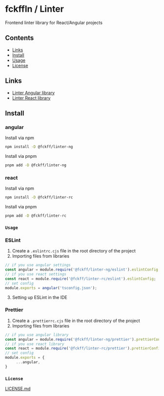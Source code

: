# fckffln / Linter

Frontend linter library for React/Angular projects

## Contents

- [Links](#links)
- [Install](#install)
- [Usage](#usage)
- [License](#license)

## Links

- [Linter Angular library](projects/angular/README.md)
- [Linter React library](projects/react/README.md)

## Install

### angular

Install via npm
```bash
npm install -D @fckff/linter-ng
```

Install via pnpm 
```bash
pnpm add -D @fckff/linter-ng
```

### react

Install via npm
```bash
npm install -D @fckff/linter-rc
```
Install via pnpm
```bash
pnpm add -D @fckff/linter-rc
```

### `Usage`

### ESLint

1. Create a `.eslintrc.cjs` file in the root directory of the project
2. Importing files from libraries
```js
// if you use angular settings
const angular = module.require('@fckff/linter-ng/eslint').eslintConfig;
// if you use react settings
const react = module.require('@fckff/linter-rc/eslint').eslintConfig;
// set config
module.exports = angular('tsconfig.json');
```
3. Setting up ESLint in the IDE

### Prettier

1. Create a `.prettierrc.cjs` file in the root directory of the project
2. Importing files from libraries
```js
// if you use angular library
const angular = module.require('@fckff/linter-ng/prettier').prettierConfig;
// if you use react library
const react = module.require('@fckff/linter-rc/prettier').prettierConfig;
// set config
module.exports = {
     ...angular,
}
```

### `License`

[LICENSE.md](LICENSE.md)

